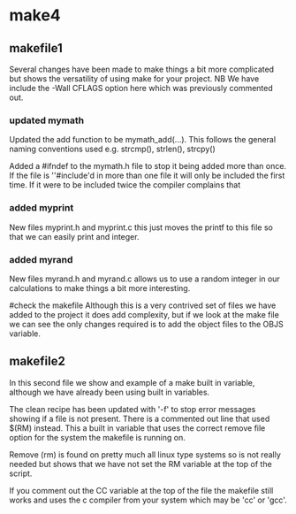 # make4

## makefile1
Several changes have been made to make things a bit more complicated but shows the versatility of using make for your project. NB We have include the -Wall CFLAGS option here which was previously commented out.

### updated mymath
Updated the add function to be mymath_add(...). This follows the general naming conventions used e.g. strcmp(), strlen(), strcpy()

Added a #ifndef to the mymath.h file to stop it being added more than once. If the file is ''#include'd in more than one file it will only be included the first time. If it were to be included twice the compiler complains that 

### added myprint
New files myprint.h and myprint.c this just moves the printf to this file so that we can easily print and integer.

### added myrand
New files myrand.h and myrand.c allows us to use a random integer in our calculations to make things a bit more interesting.

#check the makefile
Although this is a very contrived set of files we have added to the project it does add complexity, but if we look at the make file we can see the only changes required is to add the object files to the OBJS variable. 

## makefile2

In this second file we show and example of a make built in variable, although we have already been using built in variables.

The clean recipe has been updated with '-f' to stop error messages showing if a file is not present.
There is a commented out line that used $(RM) instead. This a built in variable that uses the correct remove file option for the system the makefile is running on.

Remove (rm) is found on pretty much all linux type systems so is not really needed but shows that we have not set the RM variable at the top of the script.

If you comment out the CC variable at the top of the file the makefile still works and uses the c compiler from your system which may be 'cc' or 'gcc'.


